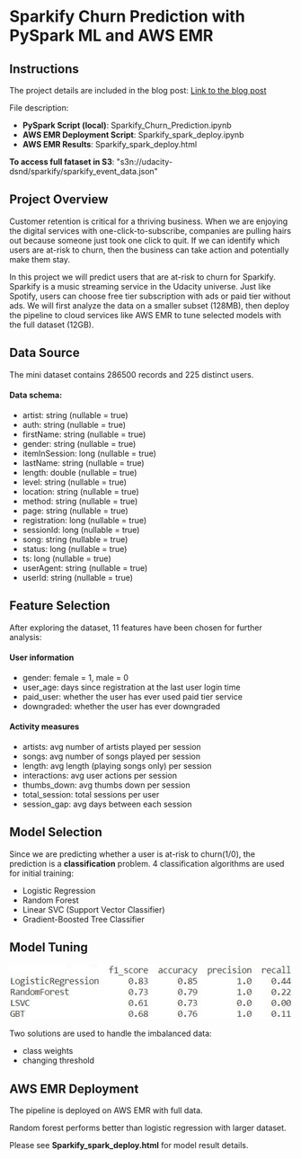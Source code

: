 # Sparkify Churn Prediction with PySpark ML and AWS EMR

## Instructions
The project details are included in the blog post:
[Link to the blog post](https://medium.com/@kxestella.zzz/predicting-churn-with-pyspark-ml-d65012e9ab7c?source=friends_link&sk=f69ff5ef9dbfd4f490bed130ba9b3b99)

File description:
- **PySpark Script (local)**: Sparkify_Churn_Prediction.ipynb
- **AWS EMR Deployment Script**: Sparkify_spark_deploy.ipynb
- **AWS EMR Results**: Sparkify_spark_deploy.html

**To access full fataset in S3**: "s3n://udacity-dsnd/sparkify/sparkify_event_data.json"

## Project Overview
Customer retention is critical for a thriving business. When we are enjoying the digital services with one-click-to-subscribe, companies are pulling hairs out because someone just took one click to quit. If we can identify which users are at-risk to churn, then the business can take action and potentially make them stay.

In this project we will predict users that are at-risk to churn for Sparkify. Sparkify is a music streaming service in the Udacity universe. Just like Spotify, users can choose free tier subscription with ads or paid tier without ads. We will first analyze the data on a smaller subset (128MB), then deploy the pipeline to cloud services like AWS EMR to tune selected models with the full dataset (12GB).

## Data Source
The mini dataset contains 286500 records and 225 distinct users. 

#### Data schema:

- artist: string (nullable = true)
- auth: string (nullable = true)
- firstName: string (nullable = true)
- gender: string (nullable = true)
- itemInSession: long (nullable = true)
- lastName: string (nullable = true)
- length: double (nullable = true)
- level: string (nullable = true)
- location: string (nullable = true)
- method: string (nullable = true)
- page: string (nullable = true)
- registration: long (nullable = true)
- sessionId: long (nullable = true)
- song: string (nullable = true)
- status: long (nullable = true)
- ts: long (nullable = true)
- userAgent: string (nullable = true)
- userId: string (nullable = true)

## Feature Selection
After exploring the dataset, 11 features have been chosen for further analysis:

#### User information
- gender: female = 1, male = 0
- user_age: days since registration at the last user login time
- paid_user: whether the user has ever used paid tier service
- downgraded: whether the user has ever downgraded

#### Activity measures
- artists: avg number of artists played per session
- songs: avg number of songs played per session
- length: avg length (playing songs only) per session
- interactions: avg user actions per session
- thumbs_down: avg thumbs down per session
- total_session: total sessions per user
- session_gap: avg days between each session

## Model Selection
Since we are predicting whether a user is at-risk to churn(1/0), the prediction is a **classification** problem. 4 classification algorithms are used for initial training:

- Logistic Regression
- Random Forest
- Linear SVC (Support Vector Classifier)
- Gradient-Boosted Tree Classifier

## Model Tuning
![Model Results](screenshots/results.JPG)

Two solutions are used to handle the imbalanced data:
- class weights
- changing threshold

## AWS EMR Deployment
The pipeline is deployed on AWS EMR with full data. 

Random forest performs better than logistic regression with larger dataset.

Please see **Sparkify_spark_deploy.html** for model result details.

